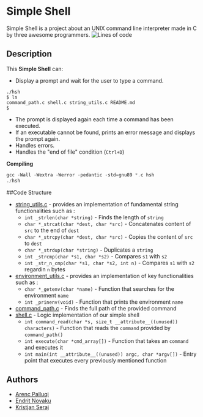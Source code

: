 # Simple Shell 

Simple Shell is a project about an UNIX command line interpreter made in C by three awesome programmers.
![Lines of code](https://img.shields.io/tokei/lines/github.com/KristiSeraj/simple_shell?style=for-the-badge)

## Description

This **Simple Shell** can:

- Display a prompt and wait for the user to type a command.
```shell
./hsh
$ ls
command_path.c shell.c string_utils.c README.md
$
```
- The prompt is displayed again each time a command has been executed.
- If an executable cannot be found, prints an error message and displays the prompt again.
- Handles errors.
- Handles the "end of file" condition (`Ctrl+D`)

**Compiling**

```c
gcc -Wall -Wextra -Werror -pedantic -std=gnu89 *.c hsh
./hsh
```

##Code Structure

- [string_utils.c](https://github.com/KristiSeraj/simple_shell/blob/main/string_utils.c) - provides an implementation of fundamental string functionalities such as :
	- `int _strlen(char *string)` - Finds the length of `string`
	- `char *_strcat(char *dest, char *src)` - Concatenates content of `src` to the end of `dest`
	- `char *_strcpy(char *dest, char *src)` - Copies the content of `src` to `dest`
	- `char *_strdup(char *string)` - Duplicates a `string`
	- `int _strcmp(char *s1, char *s2)` - Compares `s1` with `s2`
	- `int _str_n_cmp(char *s1, char *s2, int n)` - Compares `s1` with `s2` regardin `n` bytes
- [environment_utils.c](https://github.com/KristiSeraj/simple_shell/blob/main/environment_utils.c) - provides an implementation of key functionalities such as :
	- `char *_getenv(char *name)` - Function that searches for the environment `name`
	- `int _prinenv(void)` - Function that prints the environment `name`
- [command_path.c](https://github.com/KristiSeraj/simple_shell/blob/main/command_path.c) - Finds the full path of the provided command
- [shell.c](https://github.com/KristiSeraj/simple_shell/blob/main/shell.c) - Logic implementation of our simple shell
	- `int command_read(char *s, size_t __attribute__((unused)) characters)` - Function that reads the `command` provided by `command_path()`
	- `int execute(char *cmd_array[])` - Function that takes an `command` and executes it
	- `int main(int __attribute__((unused)) argc, char *argv[])` - Entry point that executes every previously mentioned function
## Authors

- [Arenc Palluqi](https://www.github.com/Arenc10)
- [Endrit Novaku](https://www.github.com/endritNovaku)
- [Kristjan Seraj](https://www.github.com/KristiSeraj)

